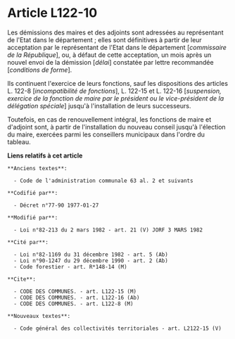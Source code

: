 # Article L122-10

Les démissions des maires et des adjoints sont adressées au représentant de l'Etat dans le département ; elles sont
définitives à partir de leur acceptation par le représentant de l'Etat dans le département [*commissaire de la République*],
ou, à défaut de cette acceptation, un mois après un nouvel envoi de la démission [*délai*] constatée par lettre recommandée
[*conditions de forme*].

Ils continuent l'exercice de leurs fonctions, sauf les dispositions des articles L. 122-8 [*incompatibilité de fonctions*],
L. 122-15 et L. 122-16 [*suspension, exercice de la fonction de maire par le président ou le vice-président de la délégation
spéciale*] jusqu'à l'installation de leurs successeurs.

Toutefois, en cas de renouvellement intégral, les fonctions de maire et d'adjoint sont, à partir de l'installation du nouveau
conseil jusqu'à l'élection du maire, exercées parmi les conseillers municipaux dans l'ordre du tableau.

**Liens relatifs à cet article**

	**Anciens textes**:

	  - Code de l'administration communale 63 al. 2 et suivants

	**Codifié par**:

	  - Décret n°77-90 1977-01-27

	**Modifié par**:

	  - Loi n°82-213 du 2 mars 1982 - art. 21 (V) JORF 3 MARS 1982

	**Cité par**:

	  - Loi n°82-1169 du 31 décembre 1982 - art. 5 (Ab)
	  - Loi n°90-1247 du 29 décembre 1990 - art. 2 (Ab)
	  - Code forestier - art. R*148-14 (M)

	**Cite**:

	  - CODE DES COMMUNES. - art. L122-15 (M)
	  - CODE DES COMMUNES. - art. L122-16 (Ab)
	  - CODE DES COMMUNES. - art. L122-8 (M)

	**Nouveaux textes**:

	  - Code général des collectivités territoriales - art. L2122-15 (V)
